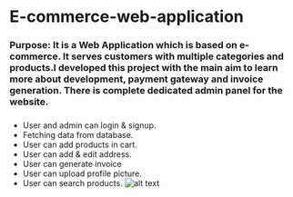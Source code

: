 # E-commerce-web-application
### Purpose: It is a Web Application which is based on e-commerce. It serves customers with multiple categories and products.I developed this project with the main aim to learn more about development, payment gateway and invoice generation. There is complete dedicated admin panel for the website. 
###
* User and admin can login & signup.
* Fetching data from database.
* User can add products in cart.
* User can add & edit address.
* User can generate invoice
* User can upload profile picture.
* User can search products.
![alt text](http://url/to/img.png)
